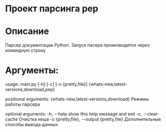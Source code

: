 # Проект парсинга pep

# Описание
Парсер документации Python. Запуск пасера проиизводится через командную строку

# Аргументы:
usage: main.py [-h] [-c] [-o {pretty,file}]
               {whats-new,latest-versions,download,pep}

positional arguments:
  {whats-new,latest-versions,download}
                        Режимы работы парсера

optional arguments:
  -h, --help            show this help message and exit
  -c, --clear-cache     Очистка кеша
  -o {pretty,file}, --output {pretty,file}
                        Дополнительные способы вывода данных 